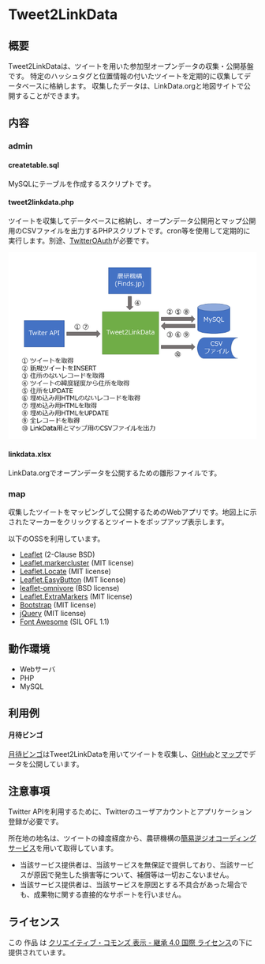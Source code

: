 # Tweet2LinkData

## 概要
Tweet2LinkDataは、ツイートを用いた参加型オープンデータの収集・公開基盤です。
特定のハッシュタグと位置情報の付いたツイートを定期的に収集してデータベースに格納します。
収集したデータは、LinkData.orgと地図サイトで公開することができます。

## 内容
### admin
#### createtable.sql
MySQLにテーブルを作成するスクリプトです。

#### tweet2linkdata.php
ツイートを収集してデータベースに格納し、オープンデータ公開用とマップ公開用のCSVファイルを出力するPHPスクリプトです。cron等を使用して定期的に実行します。別途、[TwitterOAuth](https://github.com/abraham/twitteroauth)が必要です。

![](Tweet2LinkData.png)

#### linkdata.xlsx
LinkData.orgでオープンデータを公開するための雛形ファイルです。

### map
収集したツイートをマッピングして公開するためのWebアプリです。地図上に示されたマーカーをクリックするとツイートをポップアップ表示します。

以下のOSSを利用しています。

* [Leaflet](http://leafletjs.com/) (2-Clause BSD)
* [Leaflet.markercluster](https://github.com/Leaflet/Leaflet.markercluster) (MIT license)
* [Leaflet.Locate](https://github.com/domoritz/leaflet-locatecontrol) (MIT license)
* [Leaflet.EasyButton](https://github.com/CliffCloud/Leaflet.EasyButton) (MIT license)
* [leaflet-omnivore](https://github.com/mapbox/leaflet-omnivore) (BSD license)
* [Leaflet.ExtraMarkers](https://github.com/coryasilva/Leaflet.ExtraMarkers) (MIT license)
* [Bootstrap](http://getbootstrap.com/) (MIT license)
* [jQuery](http://jquery.com/) (MIT license)
* [Font Awesome](https://fortawesome.github.io/Font-Awesome/) (SIL OFL 1.1)

## 動作環境
* Webサーバ
* PHP
* MySQL

## 利用例
#### 月待ビンゴ
[月待ビンゴ](https://moon.midoriit.com)はTweet2LinkDataを用いてツイートを収集し、[GitHub](https://github.com/midoriit/tsukimachito)と[マップ](https://moon.midoriit.com/map/)でデータを公開しています。

## 注意事項
Twitter APIを利用するために、Twitterのユーザアカウントとアプリケーション登録が必要です。

所在地の地名は、ツイートの緯度経度から、農研機構の[簡易逆ジオコーディングサービス](http://www.finds.jp/rgeocode/index.html.ja)を用いて取得しています。
* 当該サービス提供者は、当該サービスを無保証で提供しており、当該サービスが原因で発生した損害等について、補償等は一切おこないません。
* 当該サービス提供者は、当該サービスを原因とする不具合があった場合でも、成果物に関する直接的なサポートを行いません。

## ライセンス
この 作品 は [クリエイティブ・コモンズ 表示 - 継承 4.0 国際 ライセンス](http://creativecommons.org/licenses/by-sa/4.0/)の下に提供されています。
